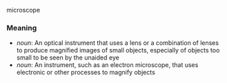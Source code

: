 microscope
### Meaning
+ _noun_: An optical instrument that uses a lens or a combination of lenses to produce magnified images of small objects, especially of objects too small to be seen by the unaided eye
+ _noun_: An instrument, such as an electron microscope, that uses electronic or other processes to magnify objects
